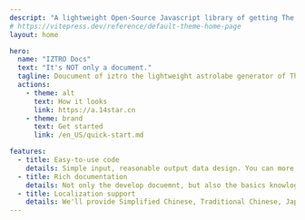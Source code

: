 ```yaml
---
descript: "A lightweight Open-Source Javascript library of getting The Purple Star Astrology(Zi Wei Dou Shu) astrolabe information."
# https://vitepress.dev/reference/default-theme-home-page
layout: home

hero:
  name: "IZTRO Docs"
  text: "It's NOT only a document."
  tagline: Doucument of iztro the lightweight astrolabe generator of The Purple Star Astrology (Zi Wei Dou Shu).
  actions:
    - theme: alt
      text: How it looks
      link: https://a.14star.cn
    - theme: brand
      text: Get started
      link: /en_US/quick-start.md

features:
  - title: Easy-to-use code
    details: Simple input, reasonable output data design. You can more focus on the data analyze and UI desgin.
  - title: Rich documentation
    details: Not only the develop docuemnt, but also the basics knowlogy of The Purple Star Astrology. This will give you even more power when integrating code.
  - title: Localization support
    details: We'll provide Simplified Chinese, Traditional Chinese, Japanese, Korean and English output.
---
```

